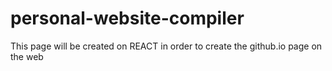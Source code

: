 # personal-website-compiler
This page will be created on REACT in order to create the github.io page on the web
